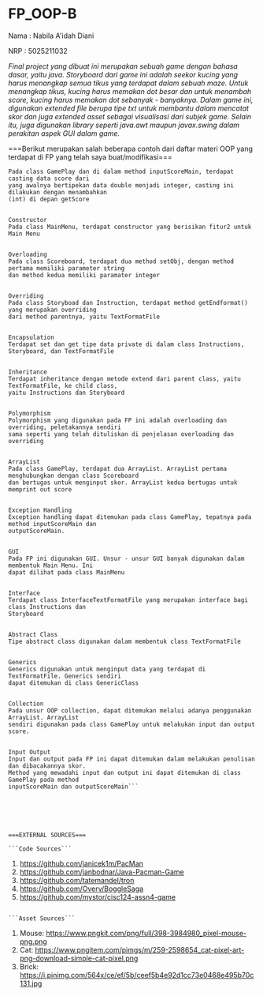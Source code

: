 # FP_OOP-B

Nama  : Nabila A'idah Diani

NRP   : 5025211032


*Final project yang dibuat ini merupakan sebuah game dengan bahasa dasar, yaitu java. Storyboard dari game ini adalah seekor kucing yang harus menangkap semua tikus yang terdapat dalam sebuah maze. Untuk menangkap tikus, kucing harus memakan dot besar dan untuk menambah score, kucing harus memakan dot sebanyak - banyaknya. Dalam game ini, digunakan extended file berupa tipe txt untuk membantu dalam mencatat skor dan juga extended asset sebagai visualisasi dari subjek game. Selain itu, juga digunakan library seperti java.awt maupun javax.swing dalam perakitan aspek GUI dalam game.*





===Berikut merupakan salah beberapa contoh dari daftar materi OOP yang terdapat di FP yang telah saya buat/modifikasi===


```Casting/Conversion
Pada class GamePlay dan di dalam method inputScoreMain, terdapat casting data score dari
yang awalnya bertipekan data double menjadi integer, casting ini dilakukan dengan menambahkan
(int) di depan getScore


Constructor
Pada class MainMenu, terdapat constructor yang berisikan fitur2 untuk Main Menu


Overloading
Pada class Scoreboard, terdapat dua method setObj, dengan method pertama memiliki parameter string
dan method kedua memiliki paramater integer 


Overriding
Pada class Storyboad dan Instruction, terdapat method getEndformat() yang merupakan overriding
dari method parentnya, yaitu TextFormatFile


Encapsulation
Terdapat set dan get tipe data private di dalam class Instructions, Storyboard, dan TextFormatFile


Inheritance
Terdapat inheritance dengan metode extend dari parent class, yaitu TextFormatFile, ke child class,
yaitu Instructions dan Storyboard


Polymorphism
Polymorphism yang digunakan pada FP ini adalah overloading dan overriding, peletakannya sendiri
sama seperti yang telah dituliskan di penjelasan overloading dan overriding


ArrayList
Pada class GamePlay, terdapat dua ArrayList. ArrayList pertama menghubungkan dengan class Scoreboard
dan bertugas untuk menginput skor. ArrayList kedua bertugas untuk memprint out score


Exception Handling
Exception handling dapat ditemukan pada class GamePlay, tepatnya pada method inputScoreMain dan
outputScoreMain.


GUI
Pada FP ini digunakan GUI. Unsur - unsur GUI banyak digunakan dalam membentuk Main Menu. Ini
dapat dilihat pada class MainMenu


Interface
Terdapat class InterfaceTextFormatFile yang merupakan interface bagi class Instructions dan
Storyboard


Abstract Class
Tipe abstract class digunakan dalam membentuk class TextFormatFile


Generics
Generics digunakan untuk menginput data yang terdapat di TextFormatFile. Generics sendiri
dapat ditemukan di class GenericClass


Collection
Pada unsur OOP collection, dapat ditemukan melalui adanya penggunakan ArrayList. ArrayList
sendiri digunakan pada class GamePlay untuk melakukan input dan output score.


Input Output
Input dan output pada FP ini dapat ditemukan dalam melakukan penulisan dan dibacakannya skor.
Method yang mewadahi input dan output ini dapat ditemukan di class GamePlay pada method
inputScoreMain dan outputScoreMain```






===EXTERNAL SOURCES===

```Code Sources```
```
1. https://github.com/janicek1m/PacMan
2. https://github.com/janbodnar/Java-Pacman-Game
3. https://github.com/tatemandel/tron
4. https://github.com/Overv/BoggleSaga
5. https://github.com/mystor/cisc124-assn4-game

```

```Asset Sources```
```
1. Mouse: https://www.pngkit.com/png/full/398-3984980_pixel-mouse-png.png
2. Cat: https://www.pngitem.com/pimgs/m/259-2598654_cat-pixel-art-png-download-simple-cat-pixel.png
3. Brick: https://i.pinimg.com/564x/ce/ef/5b/ceef5b4e92d1cc73e0468e495b70c131.jpg
```
